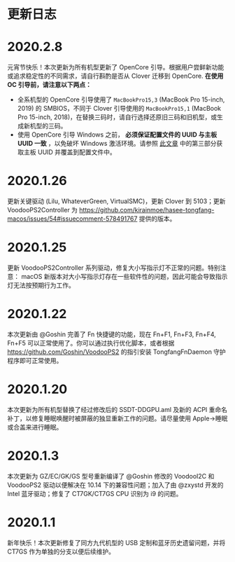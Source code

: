 # 更新日志

# 2020.2.8

元宵节快乐！本次更新为所有机型更新了 OpenCore 引导。根据用户尝鲜新功能或追求稳定性的不同需求，请自行斟酌是否从 Clover 迁移到 OpenCore.  **在使用 OC 引导前，请注意以下两点：**

- 全系机型的 OpenCore 引导使用了 `MacBookPro15,3` (MacBook Pro 15-inch, 2019) 的 SMBIOS，不同于 Clover 引导使用的 `MacBookPro15,1` (MacBook Pro 15-inch, 2018)，在替换三码时，请自行选择还原旧三码和旧机型，或生成新机型的三码。
- 使用 OpenCore 引导 Windows 之前， **必须保证配置文件的 UUID 与主板 UUID 一致** ，以免破坏 Windows 激活环境。请参照 [此文章](http://bbs.pcbeta.com/forum.php?mod=viewthread&tid=1830968) 中的第三部分获取主板 UUID 并覆盖到配置文件中。

# 2020.1.26

更新关键驱动 (Lilu, WhateverGreen, VirtualSMC)，更新 Clover 到 5103；更新 VoodooPS2Controller 为 https://github.com/kirainmoe/hasee-tongfang-macos/issues/54#issuecomment-578491767 提供的版本。

# 2020.1.25

更新 VoodooPS2Controller 系列驱动，修复大小写指示灯不正常的问题。特别注意： macOS 新版本对大小写指示灯存在一些软件性的问题，因此可能会导致指示灯无法按预期行为工作。

# 2020.1.22

本次更新由 @Goshin 完善了 Fn 快捷键的功能，现在 Fn+F1, Fn+F3, Fn+F4, Fn+F5 可以正常使用了。你可以通过执行优化脚本，或者根据 https://github.com/Goshin/VoodooPS2 的指引安装 TongfangFnDaemon 守护程序即可正常使用。

# 2020.1.20

本次更新为所有机型替换了经过修改后的 SSDT-DDGPU.aml 及新的 ACPI 重命名补丁，以修复睡眠唤醒时被屏蔽的独显重新工作的问题。请尽量使用 Apple->睡眠 或合盖来进行睡眠。

# 2020.1.3

本次更新为 GZ/EC/GK/GS 型号重新编译了 @Goshin 修改的 VoodooI2C 和 VoodooPS2 驱动以便解决在 10.14 下的兼容性问题；加入了由 @zxystd 开发的 Intel 蓝牙驱动；修复了 CT7GK/CT7GS CPU 识别为 i9 的问题。

# 2020.1.1

新年快乐！本次更新修复了同方九代机型的 USB 定制和蓝牙历史遗留问题，并将 CT7GS 作为单独的分支以便后续维护。